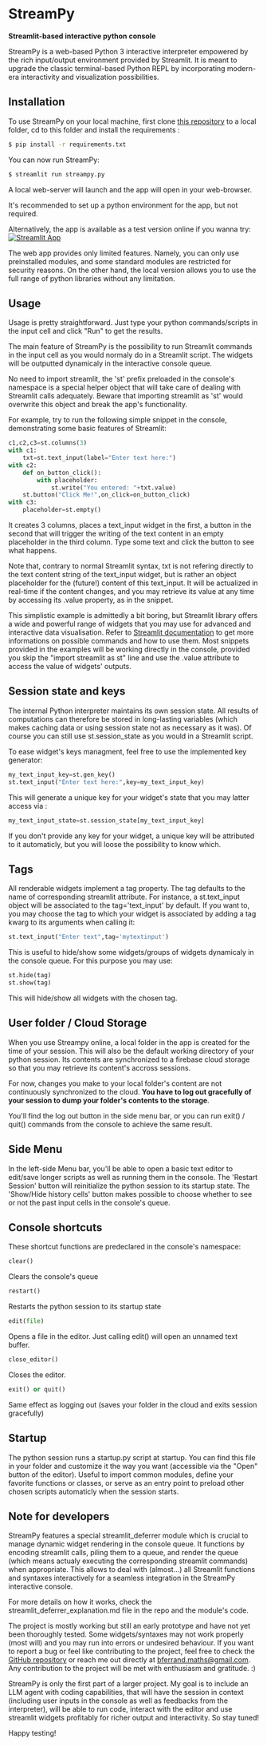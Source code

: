 # StreamPy

**Streamlit-based interactive python console**

StreamPy is a web-based Python 3 interactive interpreter empowered by the rich input/output environment provided by Streamlit.
It is meant to upgrade the classic terminal-based Python REPL by incorporating modern-era interactivity and visualization possibilities.

## Installation

To use StreamPy on your local machine, first clone [this repository](https://github.com/B4PT0R/StreamPy) to a local folder, cd to this folder and install the requirements :
```bash
$ pip install -r requirements.txt
```

You can now run StreamPy:
```bash
$ streamlit run streampy.py 
```
A local web-server will launch and the app will open in your web-browser.

It's recommended to set up a python environment for the app, but not required.

Alternatively, the app is available as a test version online if you wanna try:
[![Streamlit App](https://static.streamlit.io/badges/streamlit_badge_black_white.svg)](https://streampy.streamlit.app/)

The web app provides only limited features. Namely, you can only use preinstalled modules, and some standard modules are restricted for security reasons.
On the other hand, the local version allows you to use the full range of python libraries without any limitation.

## Usage

Usage is pretty straightforward. Just type your python commands/scripts in the input cell and click "Run" to get the results.

The main feature of StreamPy is the possibility to run Streamlit commands in the input cell as you would normaly do in a Streamlit script. 
The widgets will be outputted dynamicaly in the interactive console queue.

No need to import streamlit, the 'st' prefix preloaded in the console's namespace is a special helper object that will take care of dealing with Streamlit calls adequately. Beware that importing streamlit as 'st' would overwrite this object and break the app's functionality.

For example, try to run the following simple snippet in the console, demonstrating some basic features of Streamlit:

```python
c1,c2,c3=st.columns(3)
with c1:
    txt=st.text_input(label="Enter text here:")
with c2:
    def on_button_click():
        with placeholder:
            st.write("You entered: "+txt.value)
    st.button("Click Me!",on_click=on_button_click)
with c3:
    placeholder=st.empty()
```
It creates 3 columns, places a text_input widget in the first, a button in the second that will trigger the writing of the text content in an empty placeholder in the third column.
Type some text and click the button to see what happens.

Note that, contrary to normal Streamlit syntax, txt is not refering directly to the text content string of the text_input widget, but is rather an object placeholder for the (future!) content of this text_input. It will be actualized in real-time if the content changes, and you may retrieve its value at any time by accessing its .value property, as in the snippet.

This simplistic example is admittedly a bit boring, but Streamlit library offers a wide and powerful range of widgets that you may use for advanced and interactive data visualisation. Refer to [Streamlit documentation](https://docs.streamlit.io/library/api-reference) to get more informations on possible commands and how to use them. Most snippets provided in the examples will be working directly in the console, provided you skip the "import streamlit as st" line and use the .value attribute to access the value of widgets' outputs.

## Session state and keys

The internal Python interpreter maintains its own session state. All results of computations can therefore be stored in long-lasting variables (which makes caching data or using session state not as necessary as it was). Of course you can still use st.session_state as you would in a Streamlit script.

To ease widget's keys managment, feel free to use the implemented key generator:
```python
my_text_input_key=st.gen_key()
st.text_input("Enter text here:",key=my_text_input_key)
``` 
This will generate a unique key for your widget's state that you may latter access via :
```python
my_text_input_state=st.session_state[my_text_input_key]
```

If you don't provide any key for your widget, a unique key will be attributed to it automaticly, but you will loose the possibility to know which.

## Tags

All renderable widgets implement a tag property. The tag defaults to the name of corresponding streamlit attribute.
For instance, a st.text_input object will be associated to the tag='text_input' by default. If you want to, you may choose the tag to which your widget is associated by adding a tag kwarg to its arguments when calling it:
```python
st.text_input("Enter text",tag='mytextinput')
```

This is useful to hide/show some widgets/groups of widgets dynamicaly in the console queue. For this purpose you may use:
```python
st.hide(tag)
st.show(tag)
```
This will hide/show all widgets with the chosen tag.

## User folder / Cloud Storage
When you use Streampy online, a local folder in the app is created for the time of your session. This will also be the default working directory of your python session. Its contents are synchronized to a firebase cloud storage so that you may retrieve its content's accross sessions.

For now, changes you make to your local folder's content are not continuously synchronized to the cloud. **You have to log out gracefully of your session to dump your folder's contents to the storage**.

You'll find the log out button in the side menu bar, or you can run exit() / quit() commands from the console to achieve the same result.

## Side Menu

In the left-side Menu bar, you'll be able to open a basic text editor to edit/save longer scripts as well as running them in the console.
The 'Restart Session' button will reinitialize the python session to its startup state.
The 'Show/Hide history cells' button makes possible to choose whether to see or not the past input cells in the console's queue.


## Console shortcuts

These shortcut functions are predeclared in the console's namespace:

```python
clear()
``` 
Clears the console's queue

```python
restart()
```
Restarts the python session to its startup state

```python 
edit(file)
``` 
Opens a file in the editor. Just calling edit() will open an unnamed text buffer.

```python 
close_editor()
```
Closes the editor.

```python
exit() or quit()
```
Same effect as logging out (saves your folder in the cloud and exits session gracefully)

## Startup

The python session runs a startup.py script at startup. You can find this file in your folder and customize it the way you want (accessible via the "Open" button of the editor). Useful to import common modules, define your favorite functions or classes, or serve as an entry point to preload other chosen scripts automaticly when the session starts.

## Note for developers

StreamPy features a special streamlit_deferrer module which is crucial to manage dynamic widget rendering in the console queue. It functions by encoding streamlit calls, piling them to a queue, and render the queue (which means actualy executing the corresponding streamlit commands) when appropriate. This allows to deal with (almost...) all Streamlit functions and syntaxes interactively for a seamless integration in the StreamPy interactive console. 

For more details on how it works, check the streamlit_deferrer_explanation.md file in the repo and the module's code.

The project is mostly working but still an early prototype and have not yet been thoroughly tested. Some widgets/syntaxes may not work properly (most will) and you may run into errors or undesired behaviour. If you want to report a bug or feel like contributing to the project, feel free to check the [GitHub repository](https://github.com/B4PT0R/StreamPy) or reach me out directly at bferrand.maths@gmail.com. Any contribution to the project will be met with enthusiasm and gratitude. :)

StreamPy is only the first part of a larger project. My goal is to include an LLM agent with coding capabilities, that will have the session in context (including user inputs in the console as well as feedbacks from the interpreter), will be able to run code, interact with the editor and use streamlit widgets profitably for richer output and interactivity. So stay tuned!

Happy testing!
